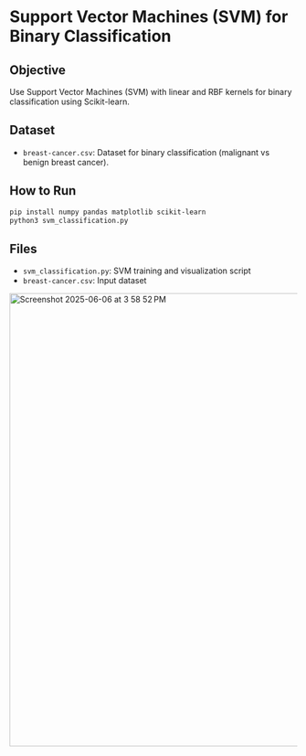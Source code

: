 # Support Vector Machines (SVM) for Binary Classification

## Objective
Use Support Vector Machines (SVM) with linear and RBF kernels for binary classification using Scikit-learn.

## Dataset
- `breast-cancer.csv`: Dataset for binary classification (malignant vs benign breast cancer).

## How to Run
```bash
pip install numpy pandas matplotlib scikit-learn
python3 svm_classification.py
```

## Files
- `svm_classification.py`: SVM training and visualization script
- `breast-cancer.csv`: Input dataset
<img width="793" alt="Screenshot 2025-06-06 at 3 58 52 PM" src="https://github.com/user-attachments/assets/f6f29c72-2e7a-429a-abc0-977b1172ecd2" />
